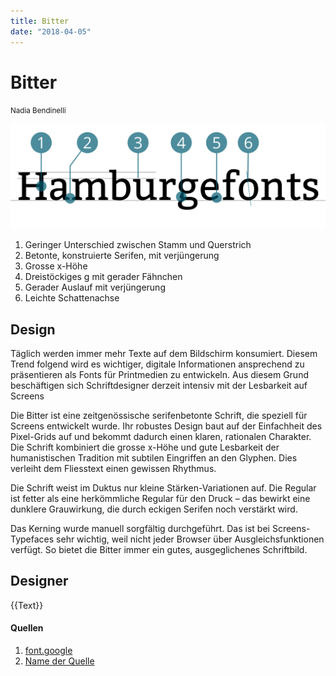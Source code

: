 ```yaml
---
title: Bitter
date: "2018-04-05"
---
```


# Bitter
<small>Nadia Bendinelli</small>

<div class="col1to12">

![Bitter](./Bitter.svg)

</div>

1. Geringer Unterschied zwischen Stamm und Querstrich
2. Betonte, konstruierte Serifen, mit verjüngerung
3. Grosse x-Höhe
4. Dreistöckiges g mit gerader Fähnchen
5. Gerader Auslauf mit verjüngerung
6. Leichte Schattenachse


## Design
Täglich werden immer mehr Texte auf dem Bildschirm konsumiert. Diesem Trend folgend wird es wichtiger, digitale Informationen ansprechend zu präsentieren als Fonts für Printmedien zu entwickeln. Aus diesem Grund beschäftigen sich Schriftdesigner derzeit intensiv mit der Lesbarkeit auf Screens

Die Bitter ist eine zeitgenössische serifenbetonte Schrift, die speziell für Screens entwickelt wurde. Ihr robustes Design baut auf der Einfachheit des Pixel-Grids auf und bekommt dadurch einen klaren, rationalen Charakter. Die Schrift kombiniert die grosse x-Höhe und gute Lesbarkeit der humanistischen Tradition mit subtilen Eingriffen an den Glyphen. Dies verleiht dem Fliesstext einen gewissen Rhythmus.

Die Schrift weist im Duktus nur kleine Stärken-Variationen auf. Die Regular ist fetter als eine herkömmliche Regular für den Druck – das bewirkt eine dunklere Grauwirkung, die durch eckigen Serifen noch verstärkt wird.

Das Kerning wurde manuell sorgfältig durchgeführt. Das ist bei Screens-Typefaces sehr wichtig, weil nicht jeder Browser über Ausgleichsfunktionen verfügt. So bietet die Bitter immer ein gutes, ausgeglichenes Schriftbild. 

## Designer
{{Text}}


#### Quellen
1. [font.google](https://fonts.google.com/specimen/Bitter)
2. [Name der Quelle](http://...)
